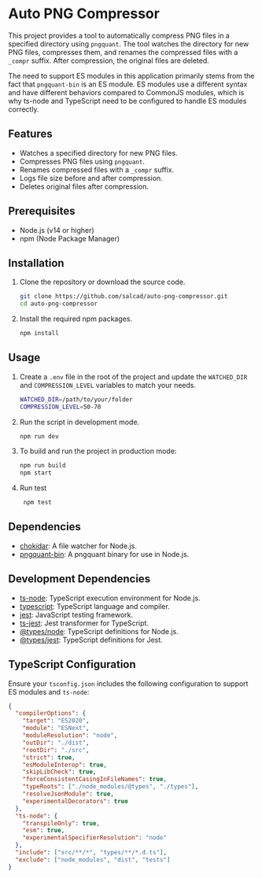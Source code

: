 # Auto PNG Compressor 

This project provides a tool to automatically compress PNG files in a specified directory using `pngquant`. The tool watches the directory for new PNG files, compresses them, and renames the compressed files with a `_compr` suffix. After compression, the original files are deleted.

The need to support ES modules in this application primarily stems from the fact that `pngquant-bin` is an ES module. ES modules use a different syntax and have different behaviors compared to CommonJS modules, which is why ts-node and TypeScript need to be configured to handle ES modules correctly. 

## Features

- Watches a specified directory for new PNG files.
- Compresses PNG files using `pngquant`.
- Renames compressed files with a `_compr` suffix.
- Logs file size before and after compression.
- Deletes original files after compression.

## Prerequisites

- Node.js (v14 or higher)
- npm (Node Package Manager)

## Installation

1. Clone the repository or download the source code.

    ```bash
    git clone https://github.com/salcad/auto-png-compressor.git
    cd auto-png-compressor
    ```

2. Install the required npm packages. 

    ```bash
    npm install
    ```

## Usage

1. Create a `.env` file in the root of the project and update the `WATCHED_DIR` and `COMPRESSION_LEVEL` variables to match your needs.

    ```bash
    WATCHED_DIR=/path/to/your/folder
    COMPRESSION_LEVEL=50-70
    ```

2. Run the script in development mode.

    ```bash
    npm run dev
    ```

3. To build and run the project in production mode:

    ```bash
    npm run build
    npm start
    ```

4. Run test
   ```bash
    npm test
    ```

## Dependencies

- [chokidar](https://www.npmjs.com/package/chokidar): A file watcher for Node.js.
- [pngquant-bin](https://www.npmjs.com/package/pngquant-bin): A pngquant binary for use in Node.js.

## Development Dependencies

- [ts-node](https://www.npmjs.com/package/ts-node): TypeScript execution environment for Node.js.
- [typescript](https://www.npmjs.com/package/typescript): TypeScript language and compiler.
- [jest](https://www.npmjs.com/package/jest): JavaScript testing framework.
- [ts-jest](https://www.npmjs.com/package/ts-jest): Jest transformer for TypeScript.
- [@types/node](https://www.npmjs.com/package/@types/node): TypeScript definitions for Node.js.
- [@types/jest](https://www.npmjs.com/package/@types/jest): TypeScript definitions for Jest.

## TypeScript Configuration

Ensure your `tsconfig.json` includes the following configuration to support ES modules and `ts-node`:

```json
{
  "compilerOptions": {
    "target": "ES2020",
    "module": "ESNext",
    "moduleResolution": "node",
    "outDir": "./dist",
    "rootDir": "./src",
    "strict": true,
    "esModuleInterop": true,
    "skipLibCheck": true,
    "forceConsistentCasingInFileNames": true,
    "typeRoots": ["./node_modules/@types", "./types"],
    "resolveJsonModule": true,
    "experimentalDecorators": true
  },
  "ts-node": {
    "transpileOnly": true,
    "esm": true,
    "experimentalSpecifierResolution": "node"
  },
  "include": ["src/**/*", "types/**/*.d.ts"],
  "exclude": ["node_modules", "dist", "tests"]
}
```


